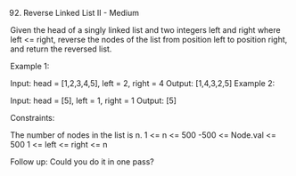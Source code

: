 92. Reverse Linked List II - Medium

Given the head of a singly linked list and two integers left and right where left <= right, reverse the nodes of the list from position left to position right, and return the reversed list.

Example 1:

Input: head = [1,2,3,4,5], left = 2, right = 4
Output: [1,4,3,2,5]
Example 2:

Input: head = [5], left = 1, right = 1
Output: [5]

Constraints:

The number of nodes in the list is n.
1 <= n <= 500
-500 <= Node.val <= 500
1 <= left <= right <= n

Follow up: Could you do it in one pass?

